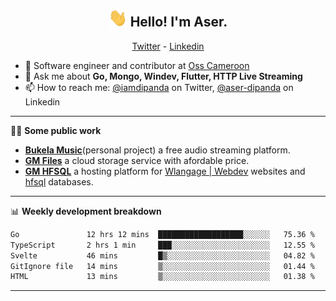 <h2 align="center"> <img src="https://github.com/gabriel-TheCode/gabriel-TheCode/blob/master/gifs/Hi.gif" width="30px"> Hello! I'm Aser.</h2>
<p align="center">
  <a href="https://twitter.com/iamdipanda">Twitter</a> - 
  <a href="https://www.linkedin.com/in/aser-dipanda/">Linkedin</a>
</p>


- 🔭 Software engineer and contributor at [Oss Cameroon](https://github.com/osscameroon)
- 💬 Ask me about **Go, Mongo, Windev, Flutter, HTTP Live Streaming**
- 📫 How to reach me: [@iamdipanda](https://twitter.com/iamdipanda) on Twitter, [@aser-dipanda](https://www.linkedin.com/in/aser-dipanda/) on Linkedin

-------

👨‍💻 **Some public work**

- **[Bukela Music](https://music.bukela.co)**(personal project) a free audio streaming platform. 
- **[GM Files](https://gamesmania.io)** a cloud storage service with afordable price.
- **[GM HFSQL](https://gamesmania.io)** a hosting platform for [Wlangage | Webdev](https://pcsoft.fr/webdev/index.html) websites and [hfsql](https://pcsoft.fr/accueilpub/hfsql.htm) databases.
-------

📊 **Weekly development breakdown**

<!--START_SECTION:waka-->

```txt
Go               12 hrs 12 mins  ███████████████████░░░░░░   75.36 %
TypeScript       2 hrs 1 min     ███░░░░░░░░░░░░░░░░░░░░░░   12.55 %
Svelte           46 mins         █▒░░░░░░░░░░░░░░░░░░░░░░░   04.82 %
GitIgnore file   14 mins         ▒░░░░░░░░░░░░░░░░░░░░░░░░   01.44 %
HTML             13 mins         ▒░░░░░░░░░░░░░░░░░░░░░░░░   01.38 %
```

<!--END_SECTION:waka-->

-------
